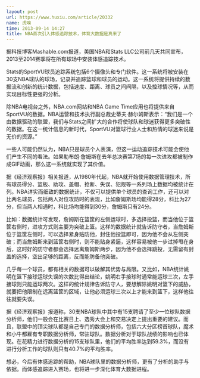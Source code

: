 ```yaml
---
layout: post
url: https://www.huxiu.com/article/20332
name: 虎嗅
time: 2013-09-14 14:27
title: NBA首次引入体感追踪技术，体育大数据是真来了
---
```

据科技博客Mashable.com报道，美国NBA和Stats LLC公司前几天共同宣布，2013至2014赛季将在所有球场中安装体感追踪技术。

Stats的SportVU球员追踪系统包括6个摄像头和专门软件。这一系统将被安装在30支NBA球队的球场，记录并追踪篮球和球员的运动。这一系统将提供持续的数据流和创新的统计数据，包括速度、距离、球员之间间隔，以及控球情况等，从而实现目标性更强的分析。

除NBA电视台之外，NBA.com网站和NBA Game Time应用也将提供来自SportVU的数据。NBA运营和技术执行副总裁史蒂夫·赫尔姆斯表示：“我们是一个由数据驱动的联盟，我们与Stats之间扩大的合作将使球队和球迷获得更多突破性的数据。在这一统计信息的新时代，SportVU对篮球行业人士和热情的球迷来说是无价的资源。”

一些人可能仍然认为，NBA只是球员个人表演，但这一运动追踪技术可能会使他们产生不同的看法。如果勒布朗·詹姆斯在去年总决赛第7场的每一次进攻都被制作成GIF动画，那么这一系统就实现了其价值。

据《经济观察报》相关报道，从1980年代起，NBA就开始使用数据管理技术，所有球员得分、篮板、助攻、盖帽、抢断、失误、犯规等一系列场上数据均被统计在列。NBA详实而细致的数据统计，不仅可以提供单个球员的查询工作，还可以对比两名球员，包括两人对位攻防时的表现，比如詹姆斯场均能得28分，科比为27分，但当两人相遇时，科比场均能得到30分，詹姆斯只有24分。

比如：数据统计可发现，詹姆斯在篮筐的左侧运球时，多选择投篮，而当他位于篮筐右侧时，进攻方式则主要为突破上篮。这样的数据统计就告诉防守者，当詹姆斯位于篮筐左侧时，可以选择紧身贴防他，封住他投篮即可，因为他不会从左侧突破；而当詹姆斯来到篮筐右侧时，则不能贴身紧逼，这样容易被他一步过掉甩在身后，这时好的防守者都会选择远离詹姆斯两步，因为他不会选择跳投，无需留有封盖的选择，空出足够的距离，反而能防备他突破。

几乎每一个球员，都有相关的数据可以破解其优势与局限。又比如，NBA统计姚明在篮下接球运球失误的次数比得出结论，姚明右手接球时通常能运球三次，左手接球则只能运球两次。这样的统计规律告诉防守人，要想解除姚明对篮下的威胁，就要把他限制在远离篮筐的区域，让他必须运球三次以上才能来到篮下，这样他往往就要失误。

据《经济观察报》报道称，30支NBA球队中其中有15支聘请了至少一位球队数据分析师，他们一般会在比赛日上、选秀大会上和交易决定上提出重要的建议。而且，联盟中的顶尖球队都是自己专门的数据分析师，包括六大分区榜首球队，魔术和小牛都雇有专职数据分析师，常驻球队。数据分析对于球队战绩的影响也已体现。在花精力进行数据分析的15支球队里，他们的平均胜率达到59.3%，而没有进行分析工作的球队则只有40.7%的平均胜率。

想必，今后有体感追踪的帮助，NBA球队里的数据分析师，更有了分析的助手与依据。而体感追踪进入赛场，也将进一步深化体育大数据进程。

